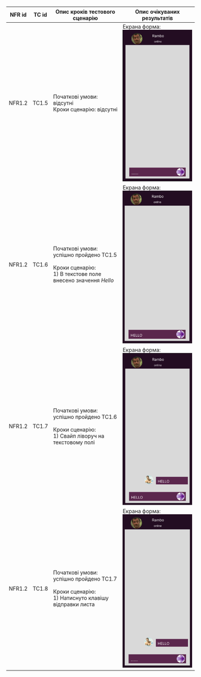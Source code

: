 | NFR id | TC id | Опис кроків тестового сценарію                                                                                | Опис очікуваних результатів                |
|--------|-------|---------------------------------------------------------------------------------------------------------------|--------------------------------------------|
| NFR1.2 | TC1.5 | Початкові умови: відсутні<br>Кроки сценарію: відсутні                                                         | Екрана форма:<br>![screen1](./scr1.png) |
| NFR1.2 | TC1.6 | Початкові умови: успішно пройдено ТС1.5<br><br>Кроки сценарію:<br>1) В текстове поле внесено значення *Hello* | Екрана форма:<br>![screen2](./scr2.png) |
| NFR1.2 | TC1.7 | Початкові умови: успішно пройдено ТС1.6<br><br>Кроки сценарію:<br>1) Свайп ліворуч на текстовому полі         | Екрана форма:<br>![screen3](./scr3.png) |
| NFR1.2 | TC1.8 | Початкові умови: успішно пройдено ТС1.7<br><br>Кроки сценарію:<br>1) Натиснуто клавішу відправки листа        | Екрана форма:<br>![screen4](./scr4.png) |
